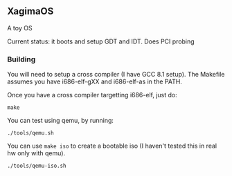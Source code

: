 ## XagimaOS
A toy OS

Current status: it boots and setup GDT and IDT. Does PCI probing

### Building
You will need to setup a cross compiler (I have GCC 8.1 setup). The Makefile assumes you have i686-elf-gXX and i686-elf-as in the PATH.

Once you have a cross compiler targetting i686-elf, just do:
```
make
```

You can test using qemu, by running:
```
./tools/qemu.sh
```

You can use `make iso` to create a bootable iso (I haven't tested this in real hw only with qemu).
```
./tools/qemu-iso.sh
```
